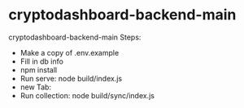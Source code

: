# cryptodashboard-backend-main
cryptodashboard-backend-main
Steps:
- Make a copy of .env.example
- Fill in db info
- npm install
- Run serve: node build/index.js
- new Tab:
- Run collection: node build/sync/index.js
